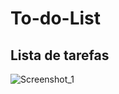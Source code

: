 # To-do-List
## Lista de tarefas


![Screenshot_1](https://user-images.githubusercontent.com/100965881/175837828-32ddb854-d915-4ec5-a016-c0c3bf9bfb5e.png)
